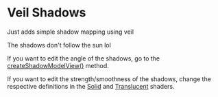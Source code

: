 # Veil Shadows

Just adds simple shadow mapping using veil

The shadows don't follow the sun lol

If you want to edit the angle of the shadows, go to the [createShadowModelView()](https://github.com/SpacePotatoee/Veil-Shadows/blob/master/src/main/java/com/sp/VeilShadowsClient.java#L70) method.

If you want to edit the strength/smoothness of the shadows, change the respective definitions in the [Solid](https://github.com/SpacePotatoee/Veil-Shadows/blob/master/src/main/resources/assets/veilshadows/pinwheel/shaders/program/minecraft_core/rendertype_solid.fsh) and [Translucent](https://github.com/SpacePotatoee/Veil-Shadows/blob/master/src/main/resources/assets/veilshadows/pinwheel/shaders/program/minecraft_core/rendertype_translucent.fsh) shaders.

